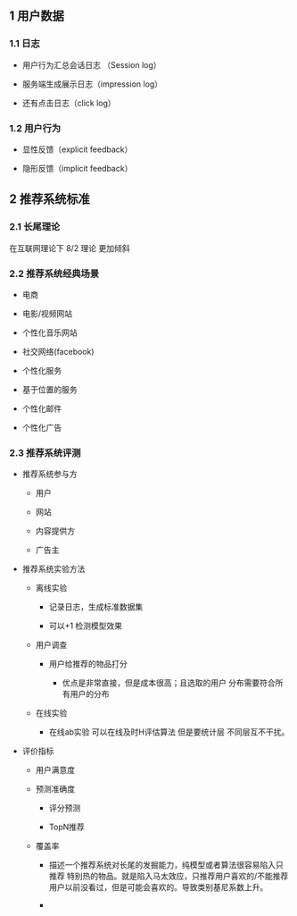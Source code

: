 ## 1 用户数据

### 1.1 日志

- 用户行为汇总会话日志 （Session log）

- 服务端生成展示日志（impression log）

- 还有点击日志（click log）

### 1.2 用户行为

- 显性反馈（explicit feedback）

- 隐形反馈（implicit feedback）

## 2 推荐系统标准

### 2.1 长尾理论

在互联网理论下 8/2 理论 更加倾斜                                                                                                                                                                                                                                                                                                                                                                                                                                                                                                                                                                                                                                                                                                                                                                                                                                                                                                                                                                                                                                                                                                                                                                                                                                                                                                                                                                                                                                                                                                                  

### 2.2 推荐系统经典场景

- 电商

- 电影/视频网站

- 个性化音乐网站

- 社交网络(facebook)

- 个性化服务

- 基于位置的服务

- 个性化邮件

- 个性化广告

### 2.3 推荐系统评测

- 推荐系统参与方
  
  - 用户
  
  - 网站
  
  - 内容提供方
  
  - 广告主

- 推荐系统实验方法
  
  - 离线实验
    
    - 记录日志，生成标准数据集
    
    - 可以+1 检测模型效果
  
  - 用户调查
    
    - 用户给推荐的物品打分
      
      - 优点是非常直接，但是成本很高；且选取的用户 分布需要符合所有用户的分布
  
  - 在线实验
    
    - 在线ab实验 可以在线及时H评估算法 但是要统计层 不同层互不干扰。

- 评价指标
  
  - 用户满意度
  
  - 预测准确度
    
    - 评分预测
    
    - TopN推荐
  
  - 覆盖率
    
    - 描述一个推荐系统对长尾的发掘能力，纯模型或者算法很容易陷入只推荐 特别热的物品。就是陷入马太效应，只推荐用户喜欢的/不能推荐用户以前没看过，但是可能会喜欢的。导致类别基尼系数上升。
    
    - 

